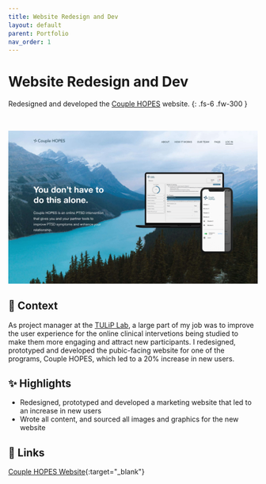```yaml
---
title: Website Redesign and Dev
layout: default
parent: Portfolio
nav_order: 1
---
```


# Website Redesign and Dev

Redesigned and developed the [Couple HOPES](https://couplehopes.com/) website.
{: .fs-6 .fw-300 }

<img src="../../assets/images/CH-site.png" class="table-wrapper" style="width:100%; max-height:20rem; object-fit:cover; overflow-y:clip; object-position: 100% 0; margin-top:2rem;" />

## 📌 Context

As project manager at the [TULiP Lab](https://www.tuliplab.ca/), a large part of my job was to improve the user experience for the online clinical intervetions being studied to make them more engaging and attract new participants. I redesigned, prototyped and developed the pubic-facing website for one of the programs, Couple HOPES, which led to a 20% increase in new users.

## ✨ Highlights

- Redesigned, prototyped and developed a marketing website that led to an increase in new users
- Wrote all content, and sourced all images and graphics for the new website

## 🔗 Links

[Couple HOPES Website](https://couplehopes.com/){:target="_blank"}
